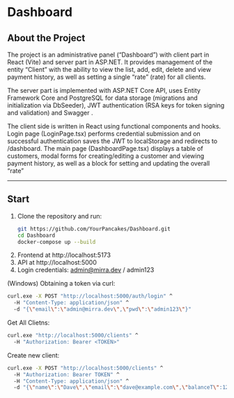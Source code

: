 # Dashboard 

## About the Project

The project is an administrative panel (“Dashboard”) with client part in React (Vite) and server part in ASP.NET. It provides management of the entity “Client” with the ability to view the list, add, edit, delete and view payment history, as well as setting a single “rate” (rate) for all clients.

The server part is implemented with ASP.NET Core API, uses Entity Framework Core and PostgreSQL for data storage (migrations and initialization via DbSeeder), JWT authentication (RSA keys for token signing and validation) and Swagger .

The client side is written in React using functional components and hooks. Login page (LoginPage.tsx) performs credential submission and on successful authentication saves the JWT to localStorage and redirects to /dashboard. The main page (DashboardPage.tsx) displays a table of customers, modal forms for creating/editing a customer and viewing payment history, as well as a block for setting and updating the overall “rate”

---

## Start

1. Clone the repository and run:  
   ```bash
   git https://github.com/YourPancakes/Dashboard.git
   cd Dashboard
   docker-compose up --build

2. Frontend at http://localhost:5173  
3. API at http://localhost:5000  
4. Login credentials: admin@mirra.dev / admin123  

(Windows)
Obtaining a token via curl:
```bash
curl.exe -X POST "http://localhost:5000/auth/login" ^
  -H "Content-Type: application/json" ^
  -d "{\"email\":\"admin@mirra.dev\",\"pwd\":\"admin123\"}"
```
Get All Clietns:
```bash
curl.exe "http://localhost:5000/clients" ^
  -H "Authorization: Bearer <TOKEN>"
```
Create new client:
```bash
curl.exe -X POST "http://localhost:5000/clients" ^
  -H "Authorization: Bearer TOKEN" ^ 
  -H "Content-Type: application/json" ^  
  -d "{\"name\":\"Dave\",\"email\":\"dave@example.com\",\"balanceT\":123.45}"
